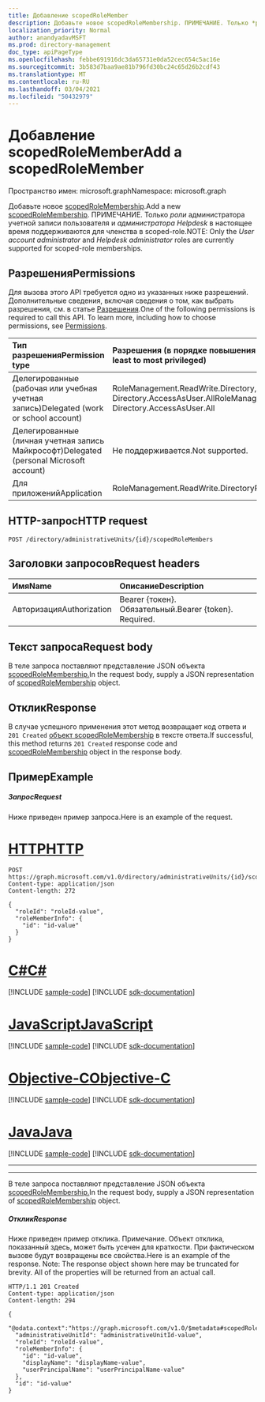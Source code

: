 ```yaml
---
title: Добавление scopedRoleMember
description: Добавьте новое scopedRoleMembership. ПРИМЕЧАНИЕ. Только *роли* администратора учетной записи пользователя и *администратора Helpdesk* в настоящее время поддерживаются для членства в scoped-role.
localization_priority: Normal
author: anandyadavMSFT
ms.prod: directory-management
doc_type: apiPageType
ms.openlocfilehash: febbe691916dc3da65731e0da52cec654c5ac16e
ms.sourcegitcommit: 3b583d7baa9ae81b796fd30bc24c65d26b2cdf43
ms.translationtype: MT
ms.contentlocale: ru-RU
ms.lasthandoff: 03/04/2021
ms.locfileid: "50432979"
---
```

# <a name="add-a-scopedrolemember"></a><span data-ttu-id="486df-104">Добавление scopedRoleMember</span><span class="sxs-lookup"><span data-stu-id="486df-104">Add a scopedRoleMember</span></span>

<span data-ttu-id="486df-105">Пространство имен: microsoft.graph</span><span class="sxs-lookup"><span data-stu-id="486df-105">Namespace: microsoft.graph</span></span>

<span data-ttu-id="486df-106">Добавьте новое [scopedRoleMembership](../resources/scopedrolemembership.md).</span><span class="sxs-lookup"><span data-stu-id="486df-106">Add a new [scopedRoleMembership](../resources/scopedrolemembership.md).</span></span> <span data-ttu-id="486df-107">ПРИМЕЧАНИЕ. Только *роли* администратора учетной записи пользователя и *администратора Helpdesk* в настоящее время поддерживаются для членства в scoped-role.</span><span class="sxs-lookup"><span data-stu-id="486df-107">NOTE: Only the *User account administrator* and *Helpdesk administrator* roles are currently supported for scoped-role memberships.</span></span>

## <a name="permissions"></a><span data-ttu-id="486df-108">Разрешения</span><span class="sxs-lookup"><span data-stu-id="486df-108">Permissions</span></span>
<span data-ttu-id="486df-p103">Для вызова этого API требуется одно из указанных ниже разрешений. Дополнительные сведения, включая сведения о том, как выбрать разрешения, см. в статье [Разрешения](/graph/permissions-reference).</span><span class="sxs-lookup"><span data-stu-id="486df-p103">One of the following permissions is required to call this API. To learn more, including how to choose permissions, see [Permissions](/graph/permissions-reference).</span></span>


|<span data-ttu-id="486df-111">Тип разрешения</span><span class="sxs-lookup"><span data-stu-id="486df-111">Permission type</span></span>      | <span data-ttu-id="486df-112">Разрешения (в порядке повышения привилегий)</span><span class="sxs-lookup"><span data-stu-id="486df-112">Permissions (from least to most privileged)</span></span>              |
|:--------------------|:---------------------------------------------------------|
|<span data-ttu-id="486df-113">Делегированные (рабочая или учебная учетная запись)</span><span class="sxs-lookup"><span data-stu-id="486df-113">Delegated (work or school account)</span></span> | <span data-ttu-id="486df-114">RoleManagement.ReadWrite.Directory, Directory.AccessAsUser.All</span><span class="sxs-lookup"><span data-stu-id="486df-114">RoleManagement.ReadWrite.Directory, Directory.AccessAsUser.All</span></span>    |
|<span data-ttu-id="486df-115">Делегированные (личная учетная запись Майкрософт)</span><span class="sxs-lookup"><span data-stu-id="486df-115">Delegated (personal Microsoft account)</span></span> | <span data-ttu-id="486df-116">Не поддерживается.</span><span class="sxs-lookup"><span data-stu-id="486df-116">Not supported.</span></span>    |
|<span data-ttu-id="486df-117">Для приложений</span><span class="sxs-lookup"><span data-stu-id="486df-117">Application</span></span> | <span data-ttu-id="486df-118">RoleManagement.ReadWrite.Directory</span><span class="sxs-lookup"><span data-stu-id="486df-118">RoleManagement.ReadWrite.Directory</span></span> |

## <a name="http-request"></a><span data-ttu-id="486df-119">HTTP-запрос</span><span class="sxs-lookup"><span data-stu-id="486df-119">HTTP request</span></span>
<!-- { "blockType": "ignored" } -->
```http
POST /directory/administrativeUnits/{id}/scopedRoleMembers
```
## <a name="request-headers"></a><span data-ttu-id="486df-120">Заголовки запросов</span><span class="sxs-lookup"><span data-stu-id="486df-120">Request headers</span></span>
| <span data-ttu-id="486df-121">Имя</span><span class="sxs-lookup"><span data-stu-id="486df-121">Name</span></span>      |<span data-ttu-id="486df-122">Описание</span><span class="sxs-lookup"><span data-stu-id="486df-122">Description</span></span>|
|:----------|:----------|
| <span data-ttu-id="486df-123">Авторизация</span><span class="sxs-lookup"><span data-stu-id="486df-123">Authorization</span></span>  | <span data-ttu-id="486df-p104">Bearer {токен}. Обязательный.</span><span class="sxs-lookup"><span data-stu-id="486df-p104">Bearer {token}. Required.</span></span>|

## <a name="request-body"></a><span data-ttu-id="486df-126">Текст запроса</span><span class="sxs-lookup"><span data-stu-id="486df-126">Request body</span></span>
<span data-ttu-id="486df-127">В теле запроса поставляют представление JSON объекта [scopedRoleMembership.](../resources/scopedrolemembership.md)</span><span class="sxs-lookup"><span data-stu-id="486df-127">In the request body, supply a JSON representation of [scopedRoleMembership](../resources/scopedrolemembership.md) object.</span></span>

## <a name="response"></a><span data-ttu-id="486df-128">Отклик</span><span class="sxs-lookup"><span data-stu-id="486df-128">Response</span></span>

<span data-ttu-id="486df-129">В случае успешного применения этот метод возвращает код ответа и `201 Created` [объект scopedRoleMembership](../resources/scopedrolemembership.md) в тексте ответа.</span><span class="sxs-lookup"><span data-stu-id="486df-129">If successful, this method returns `201 Created` response code and [scopedRoleMembership](../resources/scopedrolemembership.md) object in the response body.</span></span>

## <a name="example"></a><span data-ttu-id="486df-130">Пример</span><span class="sxs-lookup"><span data-stu-id="486df-130">Example</span></span>
##### <a name="request"></a><span data-ttu-id="486df-131">Запрос</span><span class="sxs-lookup"><span data-stu-id="486df-131">Request</span></span>
<span data-ttu-id="486df-132">Ниже приведен пример запроса.</span><span class="sxs-lookup"><span data-stu-id="486df-132">Here is an example of the request.</span></span>


# <a name="http"></a>[<span data-ttu-id="486df-133">HTTP</span><span class="sxs-lookup"><span data-stu-id="486df-133">HTTP</span></span>](#tab/http)
<!-- {
  "blockType": "request",
  "name": "create_scopedrolemembership_from_administrativeunit"
}-->
```http
POST https://graph.microsoft.com/v1.0/directory/administrativeUnits/{id}/scopedRoleMembers
Content-type: application/json
Content-length: 272

{
  "roleId": "roleId-value",
  "roleMemberInfo": {
    "id": "id-value"
  }
}
```
# <a name="c"></a>[<span data-ttu-id="486df-134">C#</span><span class="sxs-lookup"><span data-stu-id="486df-134">C#</span></span>](#tab/csharp)
[!INCLUDE [sample-code](../includes/snippets/csharp/create-scopedrolemembership-from-administrativeunit-csharp-snippets.md)]
[!INCLUDE [sdk-documentation](../includes/snippets/snippets-sdk-documentation-link.md)]

# <a name="javascript"></a>[<span data-ttu-id="486df-135">JavaScript</span><span class="sxs-lookup"><span data-stu-id="486df-135">JavaScript</span></span>](#tab/javascript)
[!INCLUDE [sample-code](../includes/snippets/javascript/create-scopedrolemembership-from-administrativeunit-javascript-snippets.md)]
[!INCLUDE [sdk-documentation](../includes/snippets/snippets-sdk-documentation-link.md)]

# <a name="objective-c"></a>[<span data-ttu-id="486df-136">Objective-C</span><span class="sxs-lookup"><span data-stu-id="486df-136">Objective-C</span></span>](#tab/objc)
[!INCLUDE [sample-code](../includes/snippets/objc/create-scopedrolemembership-from-administrativeunit-objc-snippets.md)]
[!INCLUDE [sdk-documentation](../includes/snippets/snippets-sdk-documentation-link.md)]

# <a name="java"></a>[<span data-ttu-id="486df-137">Java</span><span class="sxs-lookup"><span data-stu-id="486df-137">Java</span></span>](#tab/java)
[!INCLUDE [sample-code](../includes/snippets/java/create-scopedrolemembership-from-administrativeunit-java-snippets.md)]
[!INCLUDE [sdk-documentation](../includes/snippets/snippets-sdk-documentation-link.md)]

---


---

<span data-ttu-id="486df-138">В теле запроса поставляют представление JSON объекта [scopedRoleMembership.](../resources/scopedrolemembership.md)</span><span class="sxs-lookup"><span data-stu-id="486df-138">In the request body, supply a JSON representation of [scopedRoleMembership](../resources/scopedrolemembership.md) object.</span></span>
##### <a name="response"></a><span data-ttu-id="486df-139">Отклик</span><span class="sxs-lookup"><span data-stu-id="486df-139">Response</span></span>
<span data-ttu-id="486df-p105">Ниже приведен пример отклика. Примечание. Объект отклика, показанный здесь, может быть усечен для краткости. При фактическом вызове будут возвращены все свойства.</span><span class="sxs-lookup"><span data-stu-id="486df-p105">Here is an example of the response. Note: The response object shown here may be truncated for brevity. All of the properties will be returned from an actual call.</span></span>
<!-- {
  "blockType": "response",
  "truncated": true,
  "@odata.type": "microsoft.graph.scopedRoleMembership"
} -->
```http
HTTP/1.1 201 Created
Content-type: application/json
Content-length: 294

{
  "@odata.context":"https://graph.microsoft.com/v1.0/$metadata#scopedRoleMemberships/$entity",
  "administrativeUnitId": "administrativeUnitId-value",
  "roleId": "roleId-value",
  "roleMemberInfo": {
    "id": "id-value",
    "displayName": "displayName-value",
    "userPrincipalName": "userPrincipalName-value"
  },
  "id": "id-value"
}
```

<!-- uuid: 8fcb5dbc-d5aa-4681-8e31-b001d5168d79
2015-10-25 14:57:30 UTC -->
<!--
{
  "type": "#page.annotation",
  "description": "Create scopedRoleMembership",
  "keywords": "",
  "section": "documentation",
  "tocPath": "",
  "suppressions": [
  ]
}
-->

